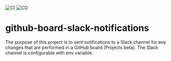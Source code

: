 ![CI](https://github.com/nearform/github-board-slack-notifications/actions/workflows/ci.yml/badge.svg?event=push)
![CD](https://github.com/nearform/github-board-slack-notifications/actions/workflows/cd.yml/badge.svg?event=push)

# github-board-slack-notifications
The purpose of this project is to sent notifications to a Slack channel for any changes that are performed in a GitHub board (Projects beta).
The Slack channel is configurable with env variable.

